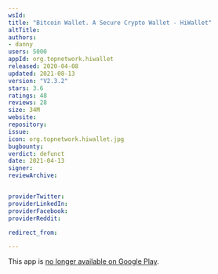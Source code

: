 ```yaml
---
wsId:
title: "Bitcoin Wallet. A Secure Crypto Wallet - HiWallet"
altTitle: 
authors:
- danny
users: 5000
appId: org.topnetwork.hiwallet
released: 2020-04-08
updated: 2021-08-13
version: "V2.3.2"
stars: 3.6
ratings: 48
reviews: 28
size: 34M
website:
repository:
issue:
icon: org.topnetwork.hiwallet.jpg
bugbounty:
verdict: defunct
date: 2021-04-13
signer:
reviewArchive:


providerTwitter:
providerLinkedIn:
providerFacebook:
providerReddit:

redirect_from:

---
```

This app is [no longer available on Google Play](https://twitter.com/BitcoinWalletz/status/1455020830358790145).
